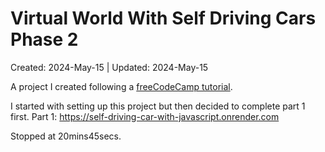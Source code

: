 # Virtual World With Self Driving Cars Phase 2
Created: 2024-May-15 | Updated: 2024-May-15

A project I created following a [freeCodeCamp tutorial](https://www.freecodecamp.org/news/create-a-virtual-world-with-javascript/). 


I started with setting up this project but then decided to complete part 1 first.
Part 1: https://self-driving-car-with-javascript.onrender.com

Stopped at 20mins45secs.
